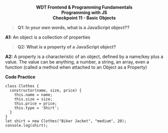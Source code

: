 <p style="text-align: center; font-weight:bold">WDT Frontend & Programming Fundamentals<br>Programming with JS<br>Checkpoint 11 - Basic Objects</p>

> **Q1:  In your own words, what is a JavaScript object??**

**A1:** An object is a collection of properties

> **Q2: What is a property of a JavaScript object?**

**A2:** A property is a characteristic of an object, defined by a name/key plus a value.  The value can be anything, a number, a string, an array, even a function (called a method when attached to an Object as a Property)

**Code Practice**

```
class Clothes {
  constructor(name, size, price) {
    this.name = name;
    this.size = size;
    this.price = price;
    this.type = 'Shirt';
  }
}
let shirt = new Clothes("Biker Jacket", "medium", 20);
console.log(shirt);
```
